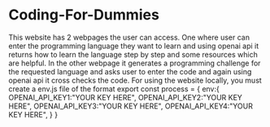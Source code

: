 # Coding-For-Dummies
This website has 2 webpages the user can access.
One where user can enter the programming language they want to learn and using openai api it returns how to learn the language step by step and some resources which are helpful.
In the other webpage it generates a programming challenge for the requested language and asks user to enter the code and again using openai api it cross checks the code.
For using the website locally, you must create a env.js file of the format 
export const process = {
    env:{
        OPENAI_API_KEY1:"YOUR KEY HERE",
        OPENAI_API_KEY2:"YOUR KEY HERE",
        OPENAI_API_KEY3:"YOUR KEY HERE",
        OPENAI_API_KEY4:"YOUR KEY HERE",
    }
}
